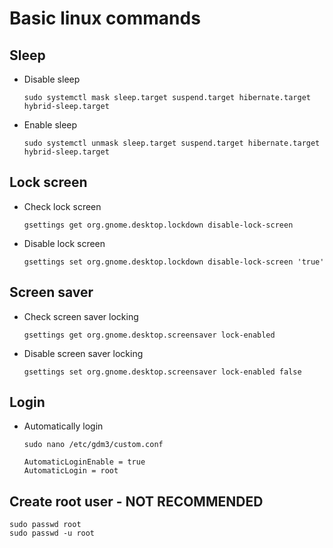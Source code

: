 # Basic linux commands

## Sleep
- Disable sleep
  ```
  sudo systemctl mask sleep.target suspend.target hibernate.target hybrid-sleep.target
  ```
- Enable sleep
  ```
  sudo systemctl unmask sleep.target suspend.target hibernate.target hybrid-sleep.target
  ```

## Lock screen
- Check lock screen
  ```
  gsettings get org.gnome.desktop.lockdown disable-lock-screen
  ```
- Disable lock screen 
  ```
  gsettings set org.gnome.desktop.lockdown disable-lock-screen 'true'
  ```

## Screen saver
- Check screen saver locking
  ```
  gsettings get org.gnome.desktop.screensaver lock-enabled
  ```
- Disable screen saver locking
  ```
  gsettings set org.gnome.desktop.screensaver lock-enabled false
  ```

## Login
- Automatically login
  ```
  sudo nano /etc/gdm3/custom.conf
  ```
  ```
  AutomaticLoginEnable = true
  AutomaticLogin = root
  ```

## Create root user - NOT RECOMMENDED
```
sudo passwd root
sudo passwd -u root 
```
